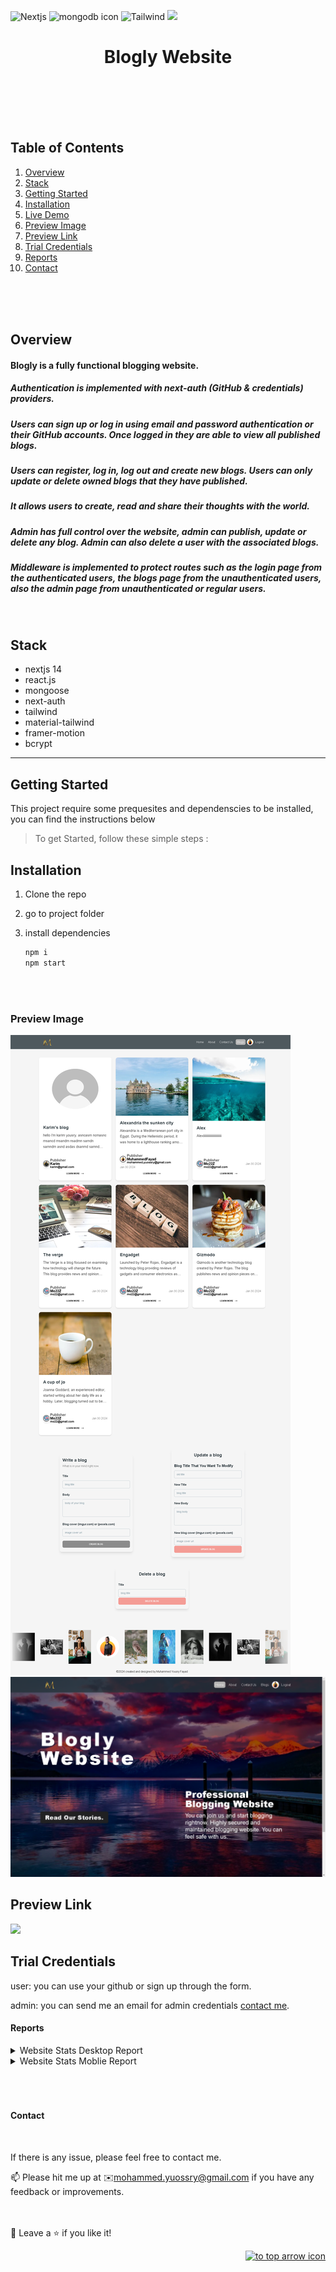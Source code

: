 <div id="top"></div>

![Nextjs](https://img.shields.io/badge/next.js-000000?style=for-the-badge&logo=nextdotjs&logoColor=white)
<img src="https://www.desuvit.com/wp-content/uploads/2021/03/mongodb-icon.png" style="height:30px;width:30px" alt="mongodb icon" data-csiid="30" data-atf="4">
![Tailwind](https://img.shields.io/badge/tailwindcss-0F172A?&logo=tailwindcss&style=for-the-badge)
<img width="30px" src="https://authjs.dev/img/logo/logo-sm.png" data-csiid="30" data-atf="4"/>


<!-- PROJECT LOGO -->
<div align="center">
  <h1>Blogly Website</h1>
</div>

<br>
<br>
<br>
<br>

<!-- TABLE OF CONTENTS -->
  <h2>Table of Contents</h2>
  <ol>
    <li><a href="#overview">Overview</a></li>
    <li><a href="#stack">Stack</a></li>
    <li><a href="#getting-started">Getting Started</a></li>
    <li><a href="#installation">Installation</a></li>
    <li><a href="#demo">Live Demo</a></li>
    <li><a href="#preview-image">Preview Image</a></li>
    <li><a href="#preview-link">Preview Link</a></li>
    <li><a href="#trial-credentials">Trial Credentials</a></li>
    <li><a href="#reports">Reports</a></li>
    <li><a href="#contact">Contact</a></li>
  </ol>

<br>
<br>
<br>

<!-- ABOUT THE PROJECT -->

## Overview

#### Blogly is a fully functional blogging website.
##### Authentication is implemented with next-auth (GitHub & credentials) providers. 
##### Users can sign up or log in using email and password authentication or their GitHub accounts. Once logged in they are able to view all published blogs.
##### Users can register, log in, log out and create new blogs. Users can only update or delete owned blogs that they have published.
##### It allows users to create, read and share their thoughts with the world. 
##### Admin has full control over the website, admin can publish, update or delete any blog. Admin can also delete a user with the associated blogs.
##### Middleware is implemented to protect routes such as the login page from the authenticated users, the blogs page from the unauthenticated users, also the admin page from unauthenticated or regular users.


<br>

## Stack

- nextjs 14
- react.js
- mongoose
- next-auth
- tailwind
- material-tailwind
- framer-motion
- bcrypt

---

<!-- GETTING STARTED -->

## Getting Started

This project require some prequesites and dependenscies to be installed, you can find the instructions below

> To get Started, follow these simple steps :

## Installation

1. Clone the repo

2. go to project folder

3. install dependencies

   ```bash
   npm i
   npm start
   ```

<br>
<br>


### Preview Image



<img src="./public/preview1.png" alt="image preview 1" data-csiid="30" data-atf="4">
<img src="./public/preview2.png" alt="image preview 1" data-csiid="30" data-atf="4">


## Preview Link

<a href='https://blogly-fayad.vercel.app/' target='_blank'><img src="https://therealsujitk-vercel-badge.vercel.app/?app=blogly-fayad" /></a>

## Trial Credentials
user: you can use your github or sign up through the form.

admin: you can send me an email  for admin credentials <a href='#contact'>contact me</a>.


#### Reports

<details>
    <summary>Website Stats Desktop Report</summary>
    <img src=""/>
</details>

<details>
    <summary>Website Stats Moblie Report</summary>
    <img src=""/>
</details>
<br>
<br>
<br>

#### Contact

<br>

If there is any issue, please feel free to contact me.

📫 Please hit me up at ✉️[mohammed.yuossry@gmail.com](mailto:mohammed.yuossry@gmail.com) if you have any feedback or improvements.<br><br><br>

🤩 Leave a :star:&nbsp;if you like it!

<p align="right"><a href="#top"><img src="https://www.svgrepo.com/show/182842/up-arrow.svg" width='30' alt="to top arrow icon" data-csiid="30" data-atf="4"></a></p>





